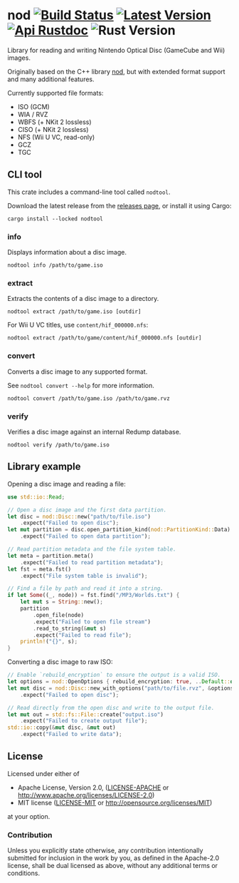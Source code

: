 # nod [![Build Status]][actions] [![Latest Version]][crates.io] [![Api Rustdoc]][rustdoc] ![Rust Version]

[Build Status]: https://github.com/encounter/nod/actions/workflows/build.yaml/badge.svg
[actions]: https://github.com/encounter/nod/actions
[Latest Version]: https://img.shields.io/crates/v/nod.svg
[crates.io]: https://crates.io/crates/nod
[Api Rustdoc]: https://img.shields.io/badge/api-rustdoc-blue.svg
[rustdoc]: https://docs.rs/nod
[Rust Version]: https://img.shields.io/badge/rust-1.81+-blue.svg?maxAge=3600

Library for reading and writing Nintendo Optical Disc (GameCube and Wii) images.

Originally based on the C++ library [nod](https://github.com/AxioDL/nod),
but with extended format support and many additional features.

Currently supported file formats:

- ISO (GCM)
- WIA / RVZ
- WBFS (+ NKit 2 lossless)
- CISO (+ NKit 2 lossless)
- NFS (Wii U VC, read-only)
- GCZ
- TGC

## CLI tool

This crate includes a command-line tool called `nodtool`.

Download the latest release from the [releases page](https://github.com/encounter/nod-rs/releases),
or install it using Cargo:

```shell
cargo install --locked nodtool
```

### info

Displays information about a disc image.

```shell
nodtool info /path/to/game.iso
```

### extract

Extracts the contents of a disc image to a directory.

```shell
nodtool extract /path/to/game.iso [outdir]
```

For Wii U VC titles, use `content/hif_000000.nfs`:

```shell
nodtool extract /path/to/game/content/hif_000000.nfs [outdir]
```

### convert

Converts a disc image to any supported format.

See `nodtool convert --help` for more information.

```shell
nodtool convert /path/to/game.iso /path/to/game.rvz
```

### verify

Verifies a disc image against an internal Redump database.

```shell
nodtool verify /path/to/game.iso
```

## Library example

Opening a disc image and reading a file:

```rust
use std::io::Read;

// Open a disc image and the first data partition.
let disc = nod::Disc::new("path/to/file.iso")
    .expect("Failed to open disc");
let mut partition = disc.open_partition_kind(nod::PartitionKind::Data)
    .expect("Failed to open data partition");

// Read partition metadata and the file system table.
let meta = partition.meta()
    .expect("Failed to read partition metadata");
let fst = meta.fst()
    .expect("File system table is invalid");

// Find a file by path and read it into a string.
if let Some((_, node)) = fst.find("/MP3/Worlds.txt") {
    let mut s = String::new();
    partition
        .open_file(node)
        .expect("Failed to open file stream")
        .read_to_string(&mut s)
        .expect("Failed to read file");
    println!("{}", s);
}
```

Converting a disc image to raw ISO:

```rust
// Enable `rebuild_encryption` to ensure the output is a valid ISO.
let options = nod::OpenOptions { rebuild_encryption: true, ..Default::default() };
let mut disc = nod::Disc::new_with_options("path/to/file.rvz", &options)
    .expect("Failed to open disc");

// Read directly from the open disc and write to the output file.
let mut out = std::fs::File::create("output.iso")
    .expect("Failed to create output file");
std::io::copy(&mut disc, &mut out)
    .expect("Failed to write data");
```

## License

Licensed under either of

- Apache License, Version 2.0, ([LICENSE-APACHE](LICENSE-APACHE) or <http://www.apache.org/licenses/LICENSE-2.0>)
- MIT license ([LICENSE-MIT](LICENSE-MIT) or <http://opensource.org/licenses/MIT>)

at your option.

### Contribution

Unless you explicitly state otherwise, any contribution intentionally submitted
for inclusion in the work by you, as defined in the Apache-2.0 license, shall be dual licensed as above, without any
additional terms or conditions.
